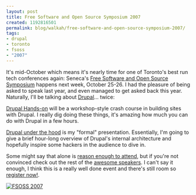 ```yaml
---
layout: post
title: Free Software and Open Source Symposium 2007
created: 1192816501
permalink: blog/walkah/free-software-and-open-source-symposium-2007/
tags:
- drupal
- toronto
- fsoss
- "2007"
---
```

<p>It's mid-October which means it's nearly time for one of Toronto's best run tech conferences again: Seneca's <a href="http://fsoss.senecac.on.ca/2007/">Free Software and Open Source Symposium</a> happens next week, October 25-26. I had the pleasure of being asked to speak last year, and even managed to get asked back this year. Naturally, I'll be talking about <a href="http://drupal.org/">Drupal</a>... twice:</p>
<p><a href="http://fsoss.senecac.on.ca/2007/presentationDetails.php?presentationID=90">Drupal Hands-on</a> will be a workshop-style crash course in building sites with Drupal. I really dig doing these things, it's amazing how much you can do with Drupal in a few hours.</p>
<p><a href="http://fsoss.senecac.on.ca/2007/presentationDetails.php?presentationID=39">Drupal under the hood</a> is my "formal" presentation. Essentially, I'm going to give a brief hour-long overview of Drupal's internal architecture and hopefully inspire some hackers in the audience to dive in.</p>
<p>Some might say that alone is <a href="http://opensourcecommunity.org/2007/10/11/2007-free-software-and-open-source-symposium">reason enough to attend</a>, but if you're not convinced check out the rest of the <a href="http://fsoss.senecac.on.ca/2007/speakers.php">awesome speakers</a>. I can't say it enough, I think this is a really well done event and there's still room so <a href="http://fsoss.senecac.on.ca/2007/register.php">register now!</a>.</p>
<a href="http://fsoss.senecac.on.ca/2007/"><img src="http://walkah.net/sites/walkah.net/files/Symposium-Header-2007_top.jpg" alt="FSOSS 2007" /></a>

